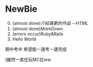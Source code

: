 # NewBie

0. (almost done)_介紹喜歡的作品 --HTML_
0. (almost done)_MarkDown_
0. (errors occur)Ruby&Rails
0. Hello World

期中考中
希望能一邊考一邊完成

(雖然一直在玩MC拉ww

